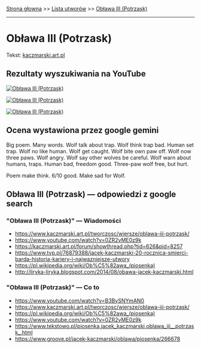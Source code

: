 [Strona głowna](../index.md) >> [Lista utworów](../list.md) >> [Obława III (Potrzask)](369.md)

---

# Obława III (Potrzask)

Tekst: [kaczmarski.art.pl](https://www.kaczmarski.art.pl/tworczosc/wiersze/oblawa-iii-potrzask/)

## Rezultaty wyszukiwania na YouTube

[![Obława III (Potrzask)](http://img.youtube.com/vi/FyqNY10s-Fc/0.jpg)](https://www.youtube.com/watch?v=FyqNY10s-Fc "Obława III Potrzask - YouTube")

[![Obława III (Potrzask)](http://img.youtube.com/vi/LhoMXDJeTEU/0.jpg)](https://www.youtube.com/watch?v=LhoMXDJeTEU "Obława III - YouTube")

[![Obława III (Potrzask)](http://img.youtube.com/vi/B3BySNYmAN0/0.jpg)](https://www.youtube.com/watch?v=B3BySNYmAN0 "Jacek Kaczmarski - Obława III - YouTube")

## Ocena wystawiona przez google gemini

Big poem. Many words. Wolf talk about trap. Wolf think trap bad. Human set trap. Wolf no like human. Wolf get caught. Wolf bite own paw off. Wolf now three paws. Wolf angry. Wolf say other wolves be careful. Wolf warn about humans, traps. Human bad, freedom good. Three-paw wolf free, but hurt.

Poem make think. 6/10 good. Make sad for Wolf.


## Obława III (Potrzask) — odpowiedzi z google search

### "Obława III (Potrzask)" — Wiadomości

 - <https://www.kaczmarski.art.pl/tworczosc/wiersze/oblawa-iii-potrzask/>
 - <https://www.youtube.com/watch?v=0ZR2vME0z9k>
 - <https://kaczmarski.art.pl/forum/showthread.php?tid=626&pid=8257>
 - <https://www.tvp.pl/76879388/jacek-kaczmarski-20-rocznica-smierci-barda-historia-kariery-i-najwazniejsze-utwory>
 - <https://pl.wikipedia.org/wiki/Ob%C5%82awa_(piosenka)>
 - <http://liryka-liryka.blogspot.com/2014/08/obawa-jacek-kaczmarski.html>

### "Obława III (Potrzask)" — Co to

 - <https://www.youtube.com/watch?v=B3BySNYmAN0>
 - <https://www.kaczmarski.art.pl/tworczosc/wiersze/oblawa-iii-potrzask/>
 - <https://pl.wikipedia.org/wiki/Ob%C5%82awa_(piosenka)>
 - <https://www.youtube.com/watch?v=0ZR2vME0z9k>
 - <https://www.tekstowo.pl/piosenka,jacek_kaczmarski,oblawa_iii__potrzask_.html>
 - <https://www.groove.pl/jacek-kaczmarski/oblawa/piosenka/266678>

